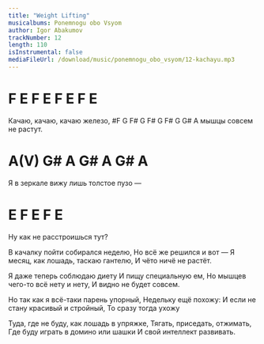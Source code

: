 ```yaml
---
title: "Weight Lifting"
musicalbums: Ponemnogu obo Vsyom
author: Igor Abakumov
trackNumber: 12
length: 110
isInstrumental: false
mediaFileUrl: /download/music/ponemnogu_obo_vsyom/12-kachayu.mp3
---
```


# F E    F E    F E   F E
Качаю, качаю, качаю железо,
#F  G     F# G      F# G   F# G G#
А мышцы совсем не растут.
#     A(V) G# A    G#   A    G# A
Я в зеркале вижу лишь толстое пузо —
#    E      F    E    F  E
Ну как не расстроишься тут?

В качалку пойти собирался неделю,
Но всё же решился и вот —
Я месяц, как лошадь, таскаю гантелю,
И чёто ничё не растёт.

Я даже теперь соблюдаю диету
И пищу специальную ем,
Но мышцев чего-то всё нету и нету,
И видно не будет совсем.

Но так как я всё-таки парень упорный,
Недельку ещё похожу:
И если не стану красивый и стройный,
То сразу тогда ухожу

Туда, где не буду, как лошадь в упряжке,
Тягать, приседать, отжимать,
Где буду играть в домино или шашки
И свой интеллект развивать.
